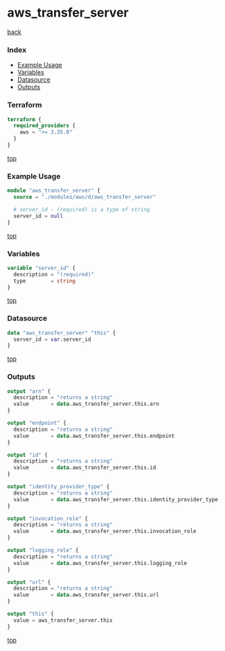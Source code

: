 # aws_transfer_server

[back](../aws.md)

### Index

- [Example Usage](#example-usage)
- [Variables](#variables)
- [Datasource](#datasource)
- [Outputs](#outputs)

### Terraform

```terraform
terraform {
  required_providers {
    aws = ">= 3.35.0"
  }
}
```

[top](#index)

### Example Usage

```terraform
module "aws_transfer_server" {
  source = "./modules/aws/d/aws_transfer_server"

  # server_id - (required) is a type of string
  server_id = null
}
```

[top](#index)

### Variables

```terraform
variable "server_id" {
  description = "(required)"
  type        = string
}
```

[top](#index)

### Datasource

```terraform
data "aws_transfer_server" "this" {
  server_id = var.server_id
}
```

[top](#index)

### Outputs

```terraform
output "arn" {
  description = "returns a string"
  value       = data.aws_transfer_server.this.arn
}

output "endpoint" {
  description = "returns a string"
  value       = data.aws_transfer_server.this.endpoint
}

output "id" {
  description = "returns a string"
  value       = data.aws_transfer_server.this.id
}

output "identity_provider_type" {
  description = "returns a string"
  value       = data.aws_transfer_server.this.identity_provider_type
}

output "invocation_role" {
  description = "returns a string"
  value       = data.aws_transfer_server.this.invocation_role
}

output "logging_role" {
  description = "returns a string"
  value       = data.aws_transfer_server.this.logging_role
}

output "url" {
  description = "returns a string"
  value       = data.aws_transfer_server.this.url
}

output "this" {
  value = aws_transfer_server.this
}
```

[top](#index)